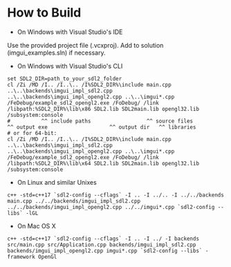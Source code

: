 # How to Build

-   On Windows with Visual Studio's IDE

Use the provided project file (.vcxproj). Add to solution (imgui_examples.sln) if necessary.

-   On Windows with Visual Studio's CLI

```
set SDL2_DIR=path_to_your_sdl2_folder
cl /Zi /MD /I.. /I..\.. /I%SDL2_DIR%\include main.cpp ..\..\backends\imgui_impl_sdl2.cpp ..\..\backends\imgui_impl_opengl2.cpp ..\..\imgui*.cpp /FeDebug/example_sdl2_opengl2.exe /FoDebug/ /link /libpath:%SDL2_DIR%\lib\x86 SDL2.lib SDL2main.lib opengl32.lib /subsystem:console
#          ^^ include paths                  ^^ source files                                                            ^^ output exe                    ^^ output dir   ^^ libraries
# or for 64-bit:
cl /Zi /MD /I.. /I..\.. /I%SDL2_DIR%\include main.cpp ..\..\backends\imgui_impl_sdl2.cpp ..\..\backends\imgui_impl_opengl2.cpp ..\..\imgui*.cpp /FeDebug/example_sdl2_opengl2.exe /FoDebug/ /link /libpath:%SDL2_DIR%\lib\x64 SDL2.lib SDL2main.lib opengl32.lib /subsystem:console
```

-   On Linux and similar Unixes

```
c++ -std=c++17 `sdl2-config --cflags` -I .. -I ../.. -I ../../backends main.cpp ../../backends/imgui_impl_sdl2.cpp ../../backends/imgui_impl_opengl2.cpp ../../imgui*.cpp `sdl2-config --libs` -lGL
```

-   On Mac OS X

```
c++ -std=c++17 `sdl2-config --cflags` -I .. -I ../ -I backends src/main.cpp src/Application.cpp backends/imgui_impl_sdl2.cpp backends/imgui_impl_opengl2.cpp imgui*.cpp `sdl2-config --libs` -framework OpenGl
```
